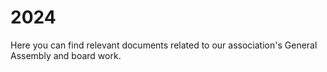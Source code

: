 # 2024

Here you can find relevant documents related to our association's General Assembly and board work.


